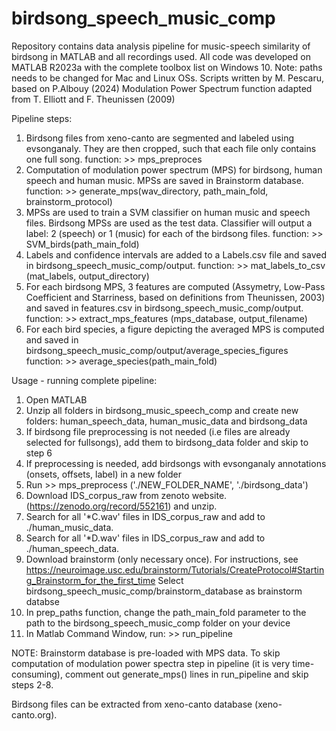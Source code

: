 # birdsong_speech_music_comp

Repository contains data analysis pipeline for music-speech similarity of birdsong in MATLAB and all recordings used. 
All code was developed on MATLAB R2023a with the complete toolbox list on Windows 10. Note: paths needs to be changed for Mac and Linux OSs. 
Scripts written by M. Pescaru, based on P.Albouy (2024)
Modulation Power Spectrum function adapted from T. Elliott and F. Theunissen (2009)

Pipeline steps: 
1. Birdsong files from xeno-canto are segmented and labeled using evsonganaly. They are then cropped, such that each file only contains one full song.
   function: >> mps_preproces
2. Computation of modulation power spectrum (MPS) for birdsong, human speech and human music. MPSs are saved in Brainstorm database.
   function: >> generate_mps(wav_directory, path_main_fold, brainstorm_protocol)
3. MPSs are used to train a SVM classifier on human music and speech files. Birdsong MPSs are used as the test data. Classifier will output a label: 2 (speech) or 1 (music) for each of the birdsong files.
   function: >> SVM_birds(path_main_fold)
4. Labels and confidence intervals are added to a Labels.csv file and saved in birdsong_speech_music_comp/output.
   function: >> mat_labels_to_csv (mat_labels, output_directory)
5. For each birdsong MPS, 3 features are computed (Assymetry, Low-Pass Coefficient and Starriness, based on definitions from Theunissen, 2003) and saved in features.csv in birdsong_speech_music_comp/output.
   function: >> extract_mps_features (mps_database, output_filename)
6. For each bird species, a figure depicting the averaged MPS is computed and saved in birdsong_speech_music_comp/output/average_species_figures
   function: >> average_species(path_main_fold)

Usage - running complete pipeline: 
1. Open MATLAB
2. Unzip all folders in birdsong_music_speech_comp and create new folders: human_speech_data, human_music_data and birdsong_data
3. If birdsong file preprocessing is not needed (i.e files are already selected for fullsongs), add them to birdsong_data folder and skip to step 6
4. If preprocessing is needed, add birdsongs with evsonganaly annotations (onsets, offsets, label) in a new folder
5. Run >> mps_preprocess ('./NEW_FOLDER_NAME', './birdsong_data')
6. Download IDS_corpus_raw from zenoto website. (https://zenodo.org/record/552161) and unzip.
7. Search for all '*C.wav' files in IDS_corpus_raw and add to ./human_music_data. 
8. Search for all '*D.wav' files in IDS_corpus_raw and add to ./human_speech_data.
9. Download brainstorm (only necessary once). For instructions, see    https://neuroimage.usc.edu/brainstorm/Tutorials/CreateProtocol#Starting_Brainstorm_for_the_first_time
   Select birdsong_speech_music_comp/brainstorm_database as brainstorm databse
10. In prep_paths function, change the path_main_fold parameter to the path to the birdsong_speech_music_comp folder on your device
11. In Matlab Command Window, run: >> run_pipeline

NOTE: Brainstorm database is pre-loaded with MPS data. To skip computation of modulation power spectra step in pipeline (it is very time-consuming), comment out generate_mps() lines in run_pipeline and skip steps 2-8.

Birdsong files can be extracted from xeno-canto database (xeno-canto.org). 



